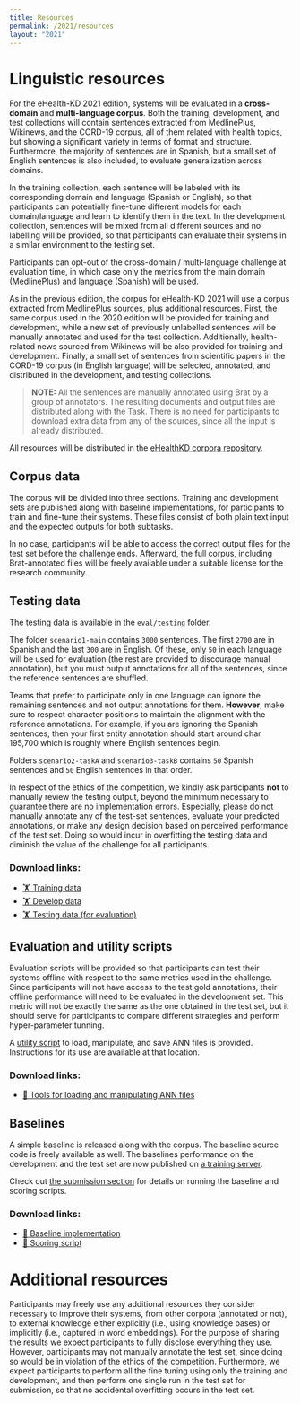 ```yaml
---
title: Resources
permalink: /2021/resources
layout: "2021"
---
```


# Linguistic resources

For the eHealth-KD 2021 edition, systems will be evaluated in a **cross-domain** and **multi-language corpus**. Both the training, development, and test collections will contain sentences extracted from MedlinePlus, Wikinews, and the CORD-19 corpus, all of them related with health topics, but showing a significant variety in terms of format and structure. Furthermore, the majority of sentences are in Spanish, but a small set of English sentences is also included, to evaluate generalization across domains.

In the training collection, each sentence will be labeled with its corresponding domain and language (Spanish or English), so that participants can potentially fine-tune different models for each domain/language and learn to identify them in the text. In the development collection, sentences will be mixed from all different sources and no labelling will be provided, so that participants can evaluate their systems in a similar environment to the testing set.

Participants can opt-out of the cross-domain / multi-language challenge at evaluation time, in which case only the metrics from the main domain (MedlinePlus) and language (Spanish) will be used.

As in the previous edition, the corpus for eHealth-KD 2021 will use a corpus extracted from MedlinePlus sources, plus additional resources. First, the same corpus used in the 2020 edition will be provided for training and development, while a new set of previously unlabelled sentences will be manually annotated and used for the test collection. Additionally, health-related news sourced from Wikinews will be also provided for training and development. Finally, a small set of sentences from scientific papers in the CORD-19 corpus (in English language) will be selected, annotated, and distributed in the development, and testing collections.

> **NOTE:** All the sentences are manually annotated using Brat by a group of annotators. The resulting documents and output files are distributed along with the Task. There is no need for participants to download extra data from any of the sources, since all the input is already distributed.

All resources will be distributed in the [eHealthKD corpora repository](https://github.com/ehealthkd/corpora).

## Corpus data

The corpus will be divided into three sections. Training and development sets are published along with baseline implementations, for participants to train and fine-tune their systems. These files consist of both plain text input and the expected outputs for both subtasks. 

In no case, participants will be able to access the correct output files for the test set before the challenge ends. Afterward, the full corpus, including Brat-annotated files will be freely available under a suitable license for the research community.

## Testing data

The testing data is available in the `eval/testing` folder.

The folder `scenario1-main` contains `3000` sentences. The first `2700` are in Spanish and the last `300` are in English. Of these, only `50` in each language will be used for evaluation (the rest are provided to discourage manual annotation), but you must output annotations for all of the sentences, since the reference sentences are shuffled. 

Teams that prefer to participate only in one language can ignore the remaining sentences and not output annotations for them. **However**, make sure to respect character positions to maintain the alignment with the reference annotations. For example, if you are ignoring the Spanish sentences, then your first entity annotation should start around char 195,700 which is roughly where English sentences begin.

Folders `scenario2-taskA` and `scenario3-taskB` contains `50` Spanish sentences and `50` English sentences in that order.

In respect of the ethics of the competition, we kindly ask participants **not** to manually review the testing output, beyond the minimum necessary to guarantee there are no implementation errors. Especially, please do not manually annotate any of the test-set sentences, evaluate your predicted annotations, or make any design decision based on perceived performance of the test set. Doing so would incur in overfitting the testing data and diminish the value of the challenge for all participants.

### Download links:

- [🏋️ Training data](https://github.com/ehealthkd/corpora/tree/master/2021/ref/training)
- [🏋️ Develop data](https://github.com/ehealthkd/corpora/tree/master/2021/ref/develop)
- [🏋️ Testing data (for evaluation)](https://github.com/ehealthkd/corpora/tree/master/2021/eval/testing)

## Evaluation and utility scripts

Evaluation scripts will be provided so that participants can test their systems offline with respect to the same metrics used in the challenge. Since participants will not have access to the test gold annotations, their offline performance will need to be evaluated in the development set. This metric will not be exactly the same as the one obtained in the test set, but it should serve for participants to compare different strategies and perform hyper-parameter tunning.

A [utility script](https://github.com/ehealthkd/corpora/tree/master/scripts) to load, manipulate, and save ANN files is provided. Instructions for its use are available at that location.

### **Download links**:

- [🔧 Tools for loading and manipulating ANN files](https://github.com/ehealthkd/corpora/tree/master/scripts/anntools.py)

## Baselines

A simple baseline is released along with the corpus. The baseline source code is freely available as well. The baselines performance on the development and the test set are now published on [a training server](https://competitions.codalab.org/competitions/30333).

Check out [the submission section](/2021/submission) for details on running the baseline and scoring scripts.

### **Download links**:

- [🔧 Baseline implementation](https://github.com/ehealthkd/corpora/tree/master/scripts/baseline.py)
- [🔧 Scoring script](https://github.com/ehealthkd/corpora/tree/master/scripts/score.py)

# Additional resources

Participants may freely use any additional resources they consider necessary to improve their systems, from other corpora (annotated or not), to external knowledge either explicitly (i.e., using knowledge bases) or implicitly (i.e., captured in word embeddings). For the purpose of sharing the results we expect participants to fully disclose everything they use.
However, participants may not manually annotate the test set, since doing so would be in violation of the ethics of the competition. Furthermore, we expect participants to perform all the fine tuning using only the training and development, and then perform one single run in the test set for submission, so that no accidental overfitting occurs in the test set.
